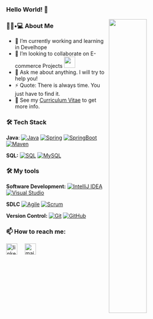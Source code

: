 ### Hello World! 👋

<img align='right'   width="45%" src="https://github-readme-stats.vercel.app/api?username=GabrieleCast99&show_icons=true&title_color=fff&icon_color=79ff97&text_color=9f9f9f&bg_color=151515">



<h3> 👨🏻•💻 About Me </h3>


- 🔭 I’m currently working and learning in Develhope
- 👯 I’m looking to collaborate on E-commerce Projects <img src="https://media.giphy.com/media/WUlplcMpOCEmTGBtBW/giphy.gif" width="30">
- 💬 Ask me about anything. I will try to help you!
- ⚡ Quote: There is always time. You just have to find it.
- 📝 See my [Curriculum Vitae](https://drive.google.com) to get more info.


<h3>🛠 Tech Stack</h3>


 **Java**: 
  [![Java](https://img.shields.io/badge/Java-orange?style=flat&logo=java&logoColor=white&link=https://github.com/Quananhle/OOP-JAVA-and-Android-App-Developer)](https://github.com/Quananhle/OOP-JAVA-and-Android-App-Developer) 
  [![Spring](https://img.shields.io/badge/-Spring-lightgray?style=flat&logo=spring&link=https://github.com/Quananhle/Java-Web-Developer)](https://github.com/Quananhle/Java-Web-Developer)
  [![SpringBoot](https://img.shields.io/badge/-Springboot-black?style=flat&logo=springboot&link=https://github.com/Quananhle/Java-Web-Developer)](https://github.com/Quananhle/Java-Web-Developer)
  [![Maven](https://img.shields.io/badge/Maven-C71A36?style=flat&logo=apache-maven&link=hhttps://github.com/Quananhle/Java-Web-Developer)](https://github.com/Quananhle/Java-Web-Developer) 
  
  
  **SQL:**
  [![SQL](https://img.shields.io/badge/-SQL-orange?style=flat&logo=sql&link=https://github.com/Quananhle)](https://github.com/Quananhle)
  [![MySQL](https://img.shields.io/badge/-MySQL-lightgray?style=flat&logo=mysql&link=https://github.com/Quananhle)](https://github.com/Quananhle)
  
  
 <h3>🛠 My tools </h3>

**Software Development:**
[![IntelliJ IDEA](https://img.shields.io/badge/-red?style=flat&logo=IntelliJ-IDEA&logoColor=white&link=https://github.com/Quananhle "IntelliJ IDEA")](https://github.com/Quananhle)
[![Visual Studio](https://img.shields.io/badge/-007ACC?style=flat&logo=Visual-Studio-Code&logoColor=white&link=https://github.com/Quananhle "Visual Studio")](https://github.com/Quananhle)


**SDLC**
[![Agile](https://img.shields.io/badge/Agile-blue?style=flat&logo=Agile&logoColor=white&link=https://github.com/Quananhle "Agile")](https://github.com/Quananhle) [![Scrum](https://img.shields.io/badge/Scrum-green?style=flat&logo=Scrum&logoColor=white&link=https://github.com/Quananhle "Scrum")](https://github.com/Quananhle) 


**Version Control:**
[![Git](https://img.shields.io/badge/-Git-black?style=flat&logo=git&link=https://github.com/Quananhle)](https://github.com/Quananhle) 
[![GitHub](https://img.shields.io/badge/-GitHub-181717?style=flat&logo=github&link=https://github.com/Quananhle)](https://github.com/Quananhle)

### 📫 How to reach me:
<!--[![LinkedIn](https://www.vectorlogo.zone/logos/linkedin/linkedin-icon.svg "gabriele-castiglione-531161246")](https://www.linkedin.com/in/gabriele-castiglione-531161246/)-->
<a href="https://www.linkedin.com/in/gabriele-castiglione-531161246/"><img src="https://www.vectorlogo.zone/logos/linkedin/linkedin-icon.svg" width="30px" alt="linkedin"></a>
&nbsp; &nbsp;
<a href="mailto:castiglione297@gmail.com"><img src="https://www.vectorlogo.zone/logos/gmail/gmail-icon.svg" width="30px" alt="mail"></a> 
&nbsp; &nbsp;
